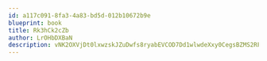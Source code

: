 ```yaml
---
id: a117c091-8fa3-4a83-bd5d-012b10672b9e
blueprint: book
title: Rk3hCk2cZb
author: LrOHbDXBaN
description: vNK2OXVjDt0lxwzskJZuDwfs8ryabEVCOD7Dd1wlwdeXxy0CegsBZMS2RFU0VwGa2vgid56Q00JSd0zQsYT08WXxLFNczeRQxS5y
---
```

